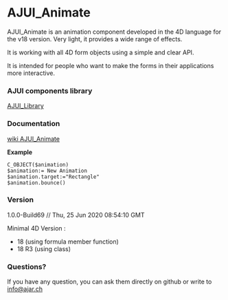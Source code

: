 # AJUI_Animate

AJUI_Animate is an animation component developed in the 4D language for the v18 version. Very light, it provides a wide range of effects.

It is working with all 4D form objects using a simple and clear API.

It is intended for people who want to make the forms in their applications more interactive.

### AJUI components library

[AJUI_Library](https://github.com/AJARProject/AJUI_Library)

### Documentation

[wiki AJUI_Animate](https://github.com/AJARProject/AJUI_Animate/wiki)

**Example**

    C_OBJECT($animation)
    $animation:= New Animation
    $animation.target:="Rectangle"
    $animation.bounce()

### Version

1.0.0-Build69  // Thu, 25 Jun 2020 08:54:10 GMT

Minimal 4D Version : 
 - 18 (using formula member function)
 - 18 R3 (using class)


### Questions?

If you have any question, you can ask them directly on github or write to info@ajar.ch
